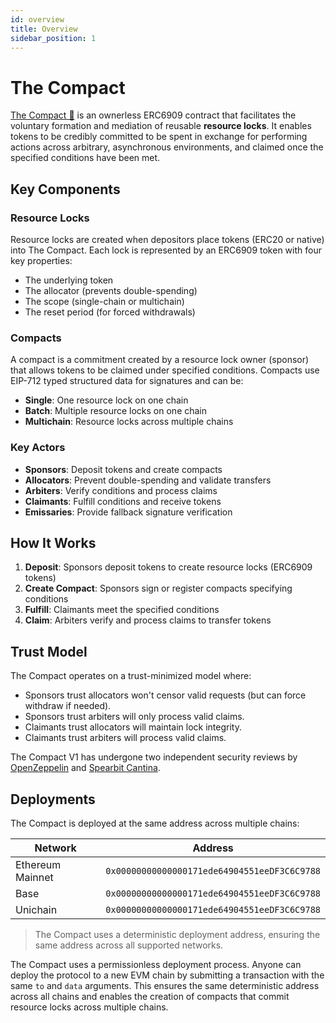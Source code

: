 ```yaml
---
id: overview
title: Overview
sidebar_position: 1
---
```


# The Compact

[The Compact 🤝](https://github.com/Uniswap/the-compact) is an ownerless ERC6909 contract that facilitates the voluntary formation and mediation of reusable **resource locks**. It enables tokens to be credibly committed to be spent in exchange for performing actions across arbitrary, asynchronous environments, and claimed once the specified conditions have been met.

## Key Components

### Resource Locks
Resource locks are created when depositors place tokens (ERC20 or native) into The Compact. Each lock is represented by an ERC6909 token with four key properties:
- The underlying token
- The allocator (prevents double-spending)
- The scope (single-chain or multichain)
- The reset period (for forced withdrawals)

### Compacts
A compact is a commitment created by a resource lock owner (sponsor) that allows tokens to be claimed under specified conditions. Compacts use EIP-712 typed structured data for signatures and can be:
- **Single**: One resource lock on one chain
- **Batch**: Multiple resource locks on one chain
- **Multichain**: Resource locks across multiple chains

### Key Actors

- **Sponsors**: Deposit tokens and create compacts
- **Allocators**: Prevent double-spending and validate transfers
- **Arbiters**: Verify conditions and process claims
- **Claimants**: Fulfill conditions and receive tokens
- **Emissaries**: Provide fallback signature verification

## How It Works

1. **Deposit**: Sponsors deposit tokens to create resource locks (ERC6909 tokens)
2. **Create Compact**: Sponsors sign or register compacts specifying conditions
3. **Fulfill**: Claimants meet the specified conditions
4. **Claim**: Arbiters verify and process claims to transfer tokens

## Trust Model

The Compact operates on a trust-minimized model where:
- Sponsors trust allocators won't censor valid requests (but can force withdraw if needed).
- Sponsors trust arbiters will only process valid claims.
- Claimants trust allocators will maintain lock integrity.
- Claimants trust arbiters will process valid claims.

The Compact V1 has undergone two independent security reviews by [OpenZeppelin](https://openzeppelin.com) and [Spearbit Cantina](https://cantina.xyz).

## Deployments

The Compact is deployed at the same address across multiple chains:

| Network | Address |
|---------|---------|
| Ethereum Mainnet | `0x00000000000000171ede64904551eeDF3C6C9788` |
| Base | `0x00000000000000171ede64904551eeDF3C6C9788` |
| Unichain | `0x00000000000000171ede64904551eeDF3C6C9788` |

> The Compact uses a deterministic deployment address, ensuring the same address across all supported networks.

The Compact uses a permissionless deployment process. Anyone can deploy the protocol to a new EVM chain by submitting a transaction with the same `to` and `data` arguments. This ensures the same deterministic address across all chains and enables the creation of compacts that commit resource locks across multiple chains.


